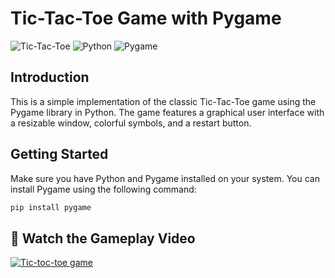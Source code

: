# Tic-Tac-Toe Game with Pygame

![Tic-Tac-Toe](https://img.shields.io/badge/Tic--Tac--Toe-Pygame-blueviolet)
![Python](https://img.shields.io/badge/Python-3.x-success)
![Pygame](https://img.shields.io/badge/Pygame-2.0.0-orange)

## Introduction

This is a simple implementation of the classic Tic-Tac-Toe game using the Pygame library in Python. The game features a graphical user interface with a resizable window, colorful symbols, and a restart button.

## Getting Started

Make sure you have Python and Pygame installed on your system. You can install Pygame using the following command:

```bash
pip install pygame
```

## 🎥 Watch the Gameplay Video

[![Tic-toc-toe game](https://res.cloudinary.com/marcomontalbano/image/upload/v1728576391/video_to_markdown/images/youtube--LJ6YX7NBPZM-c05b58ac6eb4c4700831b2b3070cd403.jpg)](https://youtu.be/LJ6YX7NBPZM "Tic-toc-toe game")
